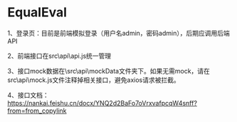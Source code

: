 # EqualEval

1、登录页：目前是前端模拟登录（用户名admin，密码admin），后期应调用后端API

2、前端接口在src\api\api.js统一管理

3、接口mock数据在\src\api\mockData文件夹下。如果无需mock，请在src\api\mock.js文件注释掉相关接口，避免axios请求被拦截。

4、接口文档：https://nankai.feishu.cn/docx/YNQ2d2BaFo7oVrxvafpcqW4snff?from=from_copylink

